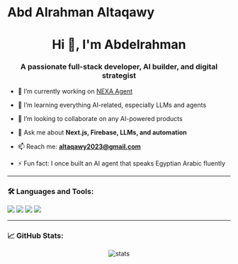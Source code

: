 # Abd Alrahman Altaqawy
<h1 align="center">Hi 👋, I'm Abdelrahman</h1>
<h3 align="center">A passionate full-stack developer, AI builder, and digital strategist</h3>

- 🔭 I’m currently working on [NEXA Agent](https://github.com/YourProject)

- 🌱 I’m learning everything AI-related, especially LLMs and agents

- 👯 I’m looking to collaborate on any AI-powered products

- 💬 Ask me about **Next.js, Firebase, LLMs, and automation**

- 📫 Reach me: **altaqawy2023@gmail.com**

- ⚡ Fun fact: I once built an AI agent that speaks Egyptian Arabic fluently

---

### 🛠️ Languages and Tools:
<p>
  <img src="https://img.shields.io/badge/Next.js-000?style=for-the-badge&logo=next.js&logoColor=white"/>
  <img src="https://img.shields.io/badge/Firebase-FFCA28?style=for-the-badge&logo=firebase&logoColor=black"/>
  <img src="https://img.shields.io/badge/TailwindCSS-38B2AC?style=for-the-badge&logo=tailwind-css&logoColor=white"/>
  <img src="https://img.shields.io/badge/TypeScript-007ACC?style=for-the-badge&logo=typescript&logoColor=white"/>
</p>

---

### 📈 GitHub Stats:
<p align="center">
  <img src="https://github-readme-stats.vercel.app/api?username=YOUR_USERNAME&show_icons=true&theme=radical" alt="stats" />
</p>
